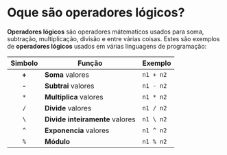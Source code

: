 # Oque são operadores lógicos?
**Operadores lógicos** são operadores mátematicos usados para soma, subtração, multiplicação, divisão e entre várias coisas.
Estes são exemplos de **operadores lógicos** usados em várias linguagens de programação:

| Simbolo | Função | Exemplo |
| :---: | --- | --- |
| **+** | **Soma** valores | `n1 + n2` |
| **-** | **Subtrai** valores | `n1 - n2` |
| `*` | **Multiplica** valores | `n1 * n2` |
| `/` | **Divide** valores | `n1 / n2` |
| `\` | **Divide inteiramente** valores | `n1 \ n2` |
| `^` | **Exponencia** valores | `n1 ^ n2` |
| `%` | **Módulo** | `n1 % n2` |
